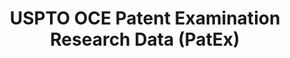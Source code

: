 ---
layout: default
bigquery: https://console.cloud.google.com/bigquery?p=patents-public-data&d=uspto_oce_pair&page=dataset
citation: 'Graham, S. Marco, A., and Miller, A. (2015). “The USPTO Patent Examination
  Research Dataset: A Window on the Process of Patent Examination.”'
contributors: Graham, S. Marco, A., Miller, A.
cost: None
description: The latest version of PatEx (referred to below as the 2020 release) contains
  detailed information on nearly 11.9 million publicly-viewable provisional and non-provisional
  patent applications to the USPTO and over 4.6 million Patent Cooperation Treaty
  (PCT) applications. It is based on data that OCE downloaded from the Patent Examination
  Data System (PEDS) in April, 2021. The PEDS data are sourced from Public PAIR. The
  first time that OCE used PEDS as the basis of PatEx was for the 2019 release. We
  took the PEDS data and organized it into the familiar PatEx data files, which are
  based on the organization of the Public PAIR portal. The data files include information
  on each application’s characteristics, prosecution history, continuation history,
  claims of foreign priority, patent term adjustment history, publication history,
  and correspondence address information.
documentation: 'For the 2019 and later releases, new technical documentation is available
  https://www.uspto.gov/sites/default/files/documents/PatEx-2019-Technical-Doc.pdf


  A document describing the 2014-2017 data sets is available and can be cited as:
  Graham, Stuart J.H. and Marco, Alan C. and Miller, Richard, The USPTO Patent Examination
  Research Dataset: A Window on the Process of Patent Examination (November 30, 2015).
  Available at SSRN: https://ssrn.com/abstract=2702637.'
last_edit: Mon, 04 Apr 2022 19:06:22 GMT
location: https://www.uspto.gov/ip-policy/economic-research/research-datasets/patent-examination-research-dataset-public-pair
maintained_by: EconomicsData@uspto.gov
related_publications: https://ssrn.com/abstract=29956744, https://ssrn.com/abstract=2702637
schema_fields: '[''continuation_type'', ''wipo_pub_number'', ''correspondence_region_name'',
  ''correspondence_country_code'', ''appl_status_code'', ''parent_application_number'',
  ''wipo_pub_date'', ''correspondence_postal_code'', ''appl_status_date'', ''file_location'',
  ''inventor_region_code'', ''earliest_pgpub_date'', ''aia_first_to_file'', ''application_type'',
  ''small_entity_indicator'', ''examiner_art_unit'', ''parent_country_code'', ''recorded_date'',
  ''patent_number'', ''examiner_name_last'', ''correspondence_country_name'', ''correspondence_region_code'',
  ''event_code'', ''inventor_country_name'', ''file_location_date'', ''invention_subject_matter'',
  ''application_number'', ''correspondence_city'', ''customer_number'', ''child_application_number'',
  ''parent_filing_date'', ''status_description'', ''inventor_name_first'', ''inventor_country_code'',
  ''patent_issue_date'', ''parent_country'', ''filing_date'', ''inventor_name_last'',
  ''disposal_type'', ''correspondence_name_line_2'', ''event_description'', ''foreign_parent_id'',
  ''examiner_name_middle'', ''earliest_pgpub_number'', ''foreign_parent_date'', ''inventor_rank'',
  ''child_filing_date'', ''correspondence_street_line_1'', ''invention_title'', ''inventor_address_type'',
  ''correspondence_name_line_1'', ''correspondence_street_line_2'', ''atty_docket_number'',
  ''examiner_id'', ''inventor_name_middle'', ''examiner_name_first'', ''uspc_subclass'',
  ''sequence_number'', ''status_code'', ''application_number_pair'', ''abandon_date'',
  ''confirm_number'', ''uspc_class'']'
shortname: patex
tags:
- patents
- legal
- history
terms_of_use: 'USPTO’s online databases are not designed or intended to be a source
  for bulk downloads of USPTO data when accessed through the website’s interfaces.
  Individuals, companies, IP addresses, or blocks of IP addresses who, in effect,
  deny or decrease service by generating unusually high numbers of database accesses
  (searches, pages, or hits), whether generated manually or in an automated fashion,
  may be denied access to USPTO servers without notice.


  Bulk data products may be separately obtained from the USPTO, either for free or
  at the cost of dissemination. For details, see information on Electronic Bulk Data
  Products: https://www.uspto.gov/learning-and-resources/electronic-bulk-data-products'
title: USPTO OCE Patent Examination Research Data (PatEx)
uuid: 4342caa7-23af-420c-b2f6-6088f133df6a
---